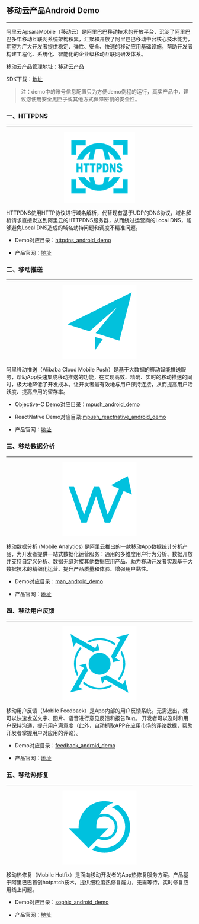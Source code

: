 ## 移动云产品Android Demo
------


阿里云ApsaraMobile（移动云）是阿里巴巴移动技术的开放平台，沉淀了阿里巴巴多年移动互联网系统架构积累，汇聚和开放了阿里巴巴移动中台核心技术能力，期望为广大开发者提供稳定、弹性、安全、快速的移动应用基础设施，帮助开发者构建工程化、系统化、智能化的企业级移动互联网研发体系。


移动云产品管理地址：[移动云产品](http://ams.console.aliyun.com/)


SDK下载：[地址](https://mhub.console.aliyun.com/#/download)


> 注：demo中的账号信息配置只为方便demo例程的运行，真实产品中，建议您使用安全黑匣子或其他方式保障密钥的安全性。



### 一、HTTPDNS
------
<div align="center">
<img src="./assets/httpdns_logo.png">
</div>

HTTPDNS使用HTTP协议进行域名解析，代替现有基于UDP的DNS协议，域名解析请求直接发送到阿里云的HTTPDNS服务器，从而绕过运营商的Local DNS，能够避免Local DNS造成的域名劫持问题和调度不精准问题。


- Demo对应目录：[httpdns_android_demo](https://github.com/aliyun/alicloud-android-demo/tree/master/httpdns_android_demo)

- 产品官网：[地址](https://www.aliyun.com/product/httpdns)



### 二、移动推送
------

<div align="center">
<img src="./assets/push_logo.png">
</div>

阿里移动推送（Alibaba Cloud Mobile Push）是基于大数据的移动智能推送服务，帮助App快速集成移动推送的功能，在实现高效、精确、实时的移动推送的同时，极大地降低了开发成本。让开发者最有效地与用户保持连接，从而提高用户活跃度、提高应用的留存率。


- Objective-C Demo对应目录：[mpush_android_demo](https://github.com/aliyun/alicloud-android-demo/tree/master/mpush_android_demo) 


- ReactNative Demo对应目录:[mpush_reactnative_android_demo](https://github.com/aliyun/alicloud-android-demo/tree/master/mpush_reactnative_android_demo)


- 产品官网：[地址](https://www.aliyun.com/product/cps)


### 三、移动数据分析
------

<div align="center">
<img src="./assets/man_logo.png">
</div>

移动数据分析 (Mobile Analytics) 是阿里云推出的一款移动App数据统计分析产品，为开发者提供一站式数据化运营服务：通用的多维度用户行为分析、数据开放并支持自定义分析、数据无缝对接其他数据应用产品，助力移动开发者实现基于大数据技术的精细化运营、提升产品质量和体验、增强用户黏性。

- Demo对应目录：[man_android_demo](https://github.com/aliyun/alicloud-android-demo/tree/master/man_android_demo)



- 产品官网：[地址](https://www.aliyun.com/product/man)




### 四、移动用户反馈
---------

<div align="center">
<img src="./assets/feedback_logo.png">
</div>

移动用户反馈（Mobile Feedback）是App内部的用户反馈系统。无需退出，就可以快速发送文字、图片、语音进行意见反馈和报告Bug。 开发者可以及时和用户保持沟通，提升用户满意度（此外，自动抓取APP在应用市场的评论数据，帮助开发者掌握用户对应用的评论）。


- Demo对应目录：[feedback_android_demo](https://github.com/aliyun/alicloud-android-demo/tree/master/feedback_android_demo)



- 产品官网：[地址](https://www.aliyun.com/product/feedback)




### 五、移动热修复

------

<div align="center">
<img src="./assets/sophix_logo.png">
</div>

移动热修复（Mobile Hotfix）是面向移动开发者的App热修复服务方案。产品基于阿里巴巴首创hotpatch技术，提供细粒度热修复能力，无需等待，实时修复应用线上问题。

- Demo对应目录：[sophix_android_demo](https://github.com/aliyun/alicloud-android-demo/tree/master/hotfix_android_demo)


- 产品官网：[地址](https://www.aliyun.com/product/hotfix?spm=5176.56143.765261.320.iEs9Ms)






